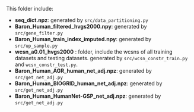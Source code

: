 This folder include:

* **seq_dict.npz**: generated by `src/data_partitioning.py`
* **Baron_Human_filtered_hvgs2000.npy**: generated by `src/gene_filter.py`
* **Baron_Human_train_index_imputed.npy**: generated by `src/up_sample.py`
* **wcsn_a0.01_hvgs2000** : folder, include the wcsns of all training datasets and testing datasets. generated by `src/wcsn_constr_train.py` and `wcsn_constr_test.py`.
* **Baron_Human_AGR_human_net_adj.npz**: generated by `src/get_net_adj.py`
* **Baron_Human_BIOGRID_human_net_adj.npz**: generated by `src/get_net_adj.py`
* **Baron_Human_HumanNet-GSP_net_adj.npz**: generated by `src/get_net_adj.py`


